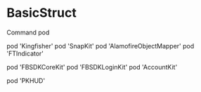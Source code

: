 # BasicStruct

Command pod 

  pod 'Kingfisher'
  pod 'SnapKit'
  pod 'AlamofireObjectMapper'
  pod 'FTIndicator'
  
  pod 'FBSDKCoreKit'
  pod 'FBSDKLoginKit'
  pod 'AccountKit'
  
  pod 'PKHUD'


